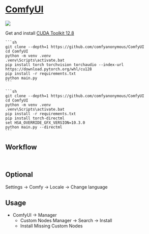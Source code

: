# [ComfyUI](https://github.com/comfyanonymous/ComfyUI)

![](https://img.shields.io/github/license/comfyanonymous/ComfyUI?style=flat-square)

Get and install [CUDA Toolkit 12.8](https://developer.nvidia.com/cuda-12-8-0-download-archive)

````{tab} From source
```sh
git clone --depth=1 https://github.com/comfyanonymous/ComfyUI
cd ComfyUI
python -m venv .venv
.venv\Scripts\activate.bat
pip install torch torchvision torchaudio --index-url https://download.pytorch.org/whl/cu128
pip install -r requirements.txt
python main.py
```
````

````{tab} From source (AMD) [^1] (Cache)
```sh
git clone --depth=1 https://github.com/comfyanonymous/ComfyUI
cd ComfyUI
python -m venv .venv
.venv\Scripts\activate.bat
pip install -r requirements.txt
pip install torch-directml
set HSA_OVERRIDE_GFX_VERSION=10.3.0
python main.py --directml
```
````

## Workflow

```{include} comfyui/comfyui-auto_installer.md
```
```{include} comfyui/comfyui-tell-the-difference.md
```

## Optional

Settings → Comfy → Locale → Change language

## Usage

- ComfyUI → Manager
	- Custom Nodes Manager → Search → Install
	- Install Missing Custom Nodes

[^1]: [Installing ComfyUI on Windows for AMD GPUs](https://atlassc.net/2025/01/15/installing-comfyui-on-windows-for-amd-gpus)
